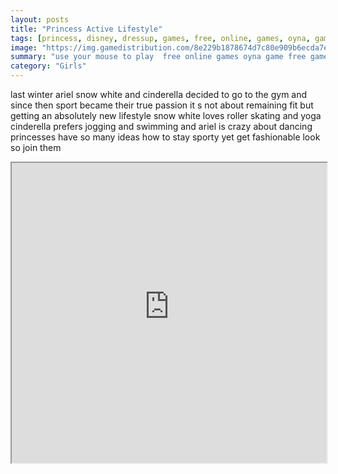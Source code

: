 ```yaml
---
layout: posts
title: "Princess Active Lifestyle"
tags: [princess, disney, dressup, games, free, online, games, oyna, game, free, games, play, play, games]
image: "https://img.gamedistribution.com/8e229b1878674d7c80e909b6ecda7ebf-512x384.jpeg"
summary: "use your mouse to play  free online games oyna game free games play play games"
category: "Girls"
---
```


last winter ariel snow white and cinderella decided to go to the gym and since then sport became their true passion it s not about remaining fit but getting an absolutely new lifestyle snow white loves roller skating and yoga cinderella prefers jogging and swimming and ariel is crazy about dancing princesses have so many ideas how to stay sporty yet get fashionable look so join them

<iframe width="100%" height="480px;" src="https://html5.gamedistribution.com/8e229b1878674d7c80e909b6ecda7ebf/"></iframe>